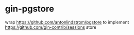 # gin-pgstore
wrap https://github.com/antonlindstrom/pgstore to implement https://github.com/gin-contrib/sessions store
